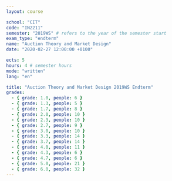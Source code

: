 ```yaml
---
layout: course

school: "CIT"
code: "IN2211"
semester: "2019WS" # refers to the year of the semester start
exam_type: "endterm"
name: "Auction Theory and Market Design"
date: "2020-02-27 12:00:00 +0100"

ects: 5
hours: 4 # semester hours
mode: "written"
lang: "en"

title: "Auction Theory and Market Design 2019WS Endterm"
grades:
  - { grade: 1.0, people: 6 }
  - { grade: 1.3, people: 5 }
  - { grade: 1.7, people: 8 }
  - { grade: 2.0, people: 10 }
  - { grade: 2.3, people: 10 }
  - { grade: 2.7, people: 9 }
  - { grade: 3.0, people: 10 }
  - { grade: 3.3, people: 14 }
  - { grade: 3.7, people: 14 }
  - { grade: 4.0, people: 11 }
  - { grade: 4.3, people: 6 }
  - { grade: 4.7, people: 6 }
  - { grade: 5.0, people: 21 }
  - { grade: 6.0, people: 32 }
---
```




